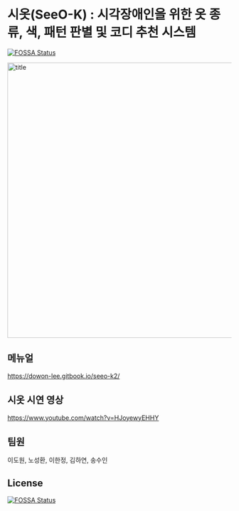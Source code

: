 # 시옷(SeeO-K) : 시각장애인을 위한 옷 종류, 색, 패턴 판별 및 코디 추천 시스템 
[![FOSSA Status](https://app.fossa.com/api/projects/git%2Bgithub.com%2F2do1%2FSeeO-K.svg?type=shield)](https://app.fossa.com/projects/git%2Bgithub.com%2F2do1%2FSeeO-K?ref=badge_shield)


<img width="619" alt="title" src="https://user-images.githubusercontent.com/28584275/132673765-dd23f735-b06f-44d8-9cba-ac8441f7ff54.png">

## 메뉴얼

https://dowon-lee.gitbook.io/seeo-k2/

## 시옷 시연 영상

https://www.youtube.com/watch?v=HJoyewyEHHY

## 팀원

이도원, 노성환, 이한정, 김하연, 송수인


## License
[![FOSSA Status](https://app.fossa.com/api/projects/git%2Bgithub.com%2F2do1%2FSeeO-K.svg?type=large)](https://app.fossa.com/projects/git%2Bgithub.com%2F2do1%2FSeeO-K?ref=badge_large)